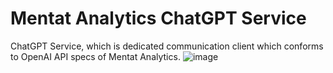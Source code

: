 # Mentat Analytics ChatGPT Service
ChatGPT Service, which is dedicated communication client which conforms to OpenAI API specs of Mentat Analytics.
![image](https://user-images.githubusercontent.com/41055141/211517716-5b2873dc-1fe3-4324-b4ef-ac3d1316869b.png)